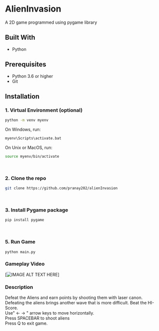 # AlienInvasion
A 2D game programmed using pygame library


## Built With
* Python

## Prerequisites
* Python 3.6 or higher
* Git

## Installation

### 1. Virtual Environment (optional)
```sh
python -m venv myenv
```
On Windows, run:
```sh
myenv\Scripts\activate.bat
```
On Unix or MacOS, run:
```sh
source myenv/bin/activate
```
<br>

### 2. Clone the repo
```sh
git clone https://github.com/pranay202/alienInvasion
```
<br>

### 3. Install Pygame package
```sh
pip install pygame
```
<br>

### 5. Run Game
```JS
python main.py
```

### Gameplay Video

[![IMAGE ALT TEXT HERE](https://i.ytimg.com/vi/23XmWPHGE-E/hqdefault.jpg?sqp=-oaymwEXCNACELwBSFryq4qpAwkIARUAAIhCGAE=&rs=AOn4CLDLJ2bR3xGApzCAuNpR57PAihlMOA)]

### Description

Defeat the Aliens and earn points by shooting them with laser canon. Defeating the aliens brings another wave that is more difficult. Beat the HI-Score.<br>
Use" <-  -> " arrow keys to move horizontally.<br>
Press SPACEBAR to shoot aliens<br>
Press Q to exit game.<br>
